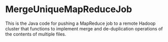 # MergeUniqueMapReduceJob
This is the Java code for pushing a MapReduce job to a remote Hadoop cluster that functions to implement merge and de-duplication operations of the contents of multiple files.
